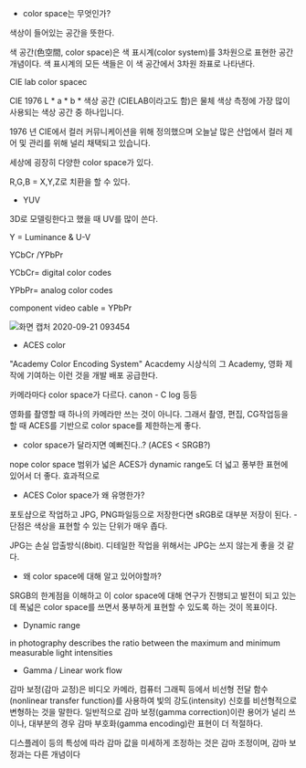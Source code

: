 * color space는 무엇인가?

색상이 들어있는 공간을 뜻한다.

색 공간(色空間, color space)은 색 표시계(color system)를 3차원으로 표현한 공간 개념이다. 색 표시계의 모든 색들은 이 색 공간에서 3차원 좌표로 나타낸다.

CIE lab color spacec

CIE 1976 L * a * b * 색상 공간 (CIELAB이라고도 함)은 물체 색상 측정에 가장 많이 사용되는 색상 공간 중 하나입니다.

1976 년 CIE에서 컬러 커뮤니케이션을 위해 정의했으며 오늘날 많은 산업에서 컬러 제어 및 관리를 위해 널리 채택되고 있습니다.

세상에 굉장히 다양한 color space가 있다.

R,G,B = X,Y,Z로 치환을 할 수 있다.

* YUV 

3D로 모델링한다고 했을 때 UV를 많이 쓴다. 

Y = Luminance & U-V

YCbCr /YPbPr

YCbCr= digital color codes

YPbPr= analog color codes

component video cable = YPbPr

![화면 캡처 2020-09-21 093454](https://user-images.githubusercontent.com/34304514/93725905-d5bd5f00-fbed-11ea-8d61-d6f1486d3676.png)

* ACES color

"Academy Color Encoding System" Acacdemy 시상식의 그 Academy, 영화 제작에 기여하는 이런 것을 개발 배포 공급한다.

카메라마다 color space가 다르다. canon - C log 등등

영화를 촬영할 때 하나의 카메라만 쓰는 것이 아니다. 그래서 촬영, 편집, CG작업등을 할 때 ACES를 기반으로 color space를 제한하는게 좋다.

* color space가 달라지면 예뻐진다..? (ACES < SRGB?)

nope color space 범위가 넓은 ACES가 dynamic range도 더 넓고 풍부한 표현에 있어서 더 좋다. 효과적으로

* ACES Color space가 왜 유명한가?

포토샵으로 작업하고 JPG, PNG파일등으로 저장한다면 sRGB로 대부분 저장이 된다. - 단점은 색상을 표현할 수 있는 단위가 매우 좁다.

JPG는 손실 압출방식(8bit). 디테일한 작업을 위해서는 JPG는 쓰지 않는게 좋을 것 같다.

* 왜 color space에 대해 알고 있어야할까?

SRGB의 한계점을 이해하고 이 color space에 대해 연구가 진행되고 발전이 되고 있는데 폭넓은 color space를 쓰면서 풍부하게 표현할 수 있도록 하는 것이 목표이다.

* Dynamic range

 in photography describes the ratio between the maximum and minimum measurable light intensities
 
 * Gamma / Linear work flow
 
 감마 보정(감마 교정)은 비디오 카메라, 컴퓨터 그래픽 등에서 비선형 전달 함수(nonlinear transfer function)를 사용하여 빛의 강도(intensity) 신호를 비선형적으로 변형하는 것을 말한다. 일반적으로 감마 보정(gamma correction)이란 용어가 널리 쓰이나, 대부분의 경우 감마 부호화(gamma encoding)란 표현이 더 적절하다.

디스플레이 등의 특성에 따라 감마 값을 미세하게 조정하는 것은 감마 조정이며, 감마 보정과는 다른 개념이다
 
 
